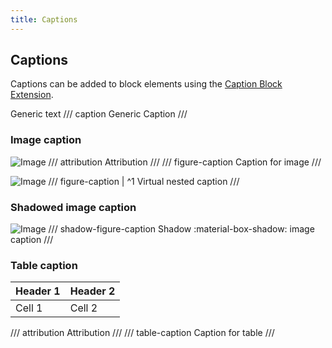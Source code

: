 ```yaml
---
title: Captions
---
```


## Captions

Captions can be added to block elements
using the [Caption Block Extension](#).


Generic text
/// caption
Generic Caption
///

### Image caption

![Image](https://via.placeholder.com/150)
/// attribution
Attribution
///
/// figure-caption
Caption for image
///

![Image](https://via.placeholder.com/150)
/// figure-caption | ^1
Virtual nested caption
///

### Shadowed image caption

![Image](https://via.placeholder.com/150)
/// shadow-figure-caption
Shadow :material-box-shadow: image caption
///

### Table caption

| Header 1 | Header 2 |
|----------|----------|
| Cell 1   | Cell 2   |
/// attribution
Attribution
///
/// table-caption
Caption for table
///

